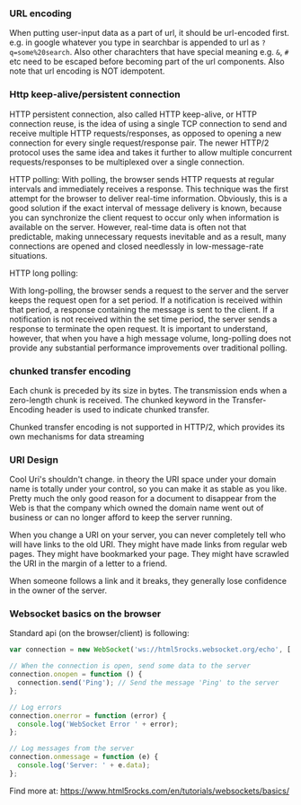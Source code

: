 

### URL encoding

When putting user-input data as a part of url, it should be url-encoded first.
e.g. in google whatever you type in searchbar is appended to url as `?q=some%20search`.
Also other charachters that have special meaning e.g. `&`, `#` etc need to be escaped
before becoming part of the url components.
Also note that url encoding is NOT idempotent.

### Http keep-alive/persistent connection

HTTP persistent connection, also called HTTP keep-alive, or HTTP connection reuse, is the idea of using a single TCP connection to send and receive multiple HTTP requests/responses, as opposed to opening a new connection for every single request/response pair. The newer HTTP/2 protocol uses the same idea and takes it further to allow multiple concurrent requests/responses to be multiplexed over a single connection.



HTTP polling:
 With polling, the browser sends HTTP requests at regular intervals and immediately receives a response. This technique was the first attempt for the browser to deliver real-time information. Obviously, this is a good solution if the exact interval of message delivery is known, because you can synchronize the client request to occur only when information is available on the server. However, real-time data is often not that predictable, making unnecessary requests inevitable and as a result, many connections are opened and closed needlessly in low-message-rate situations.

HTTP long polling:

With long-polling, the browser sends a request to the server and the server keeps the request open for a set period. If a notification is received within that period, a response containing the message is sent to the client. If a notification is not received within the set time period, the server sends a response to terminate the open request. It is important to understand, however, that when you have a high message volume, long-polling does not provide any substantial performance improvements over traditional polling.

### chunked transfer encoding

Each chunk is preceded by its size in bytes. The transmission ends when a zero-length chunk is received. The chunked keyword in the Transfer-Encoding header is used to indicate chunked transfer.

Chunked transfer encoding is not supported in HTTP/2, which provides its own mechanisms for data streaming

### URI Design

Cool Uri's shouldn't change.
in theory the URI space under your domain name is totally under your control, so you can make it as stable as you like. Pretty much the only good reason for a document to disappear from the Web is that the company which owned the domain name went out of business or can no longer afford to keep the server running.

When you change a URI on your server, you can never completely tell who will have links to the old URI. They might have made links from regular web pages. They might have bookmarked your page. They might have scrawled the URI in the margin of a letter to a friend.

When someone follows a link and it breaks, they generally lose confidence in the owner of the server.


### Websocket basics on the browser

Standard api (on the browser/client) is following:
``` js
var connection = new WebSocket('ws://html5rocks.websocket.org/echo', ['soap', 'xmpp']);

// When the connection is open, send some data to the server
connection.onopen = function () {
  connection.send('Ping'); // Send the message 'Ping' to the server
};

// Log errors
connection.onerror = function (error) {
  console.log('WebSocket Error ' + error);
};

// Log messages from the server
connection.onmessage = function (e) {
  console.log('Server: ' + e.data);
};
```

Find more at: https://www.html5rocks.com/en/tutorials/websockets/basics/